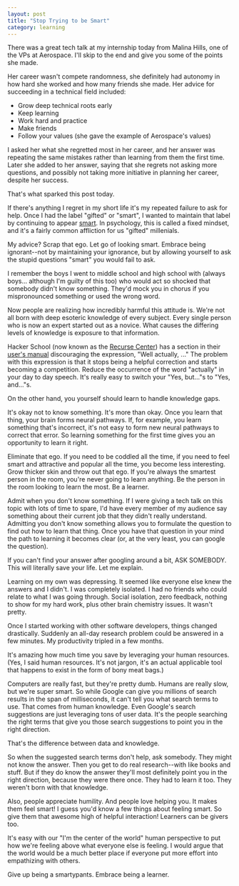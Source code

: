 ```yaml
---
layout: post
title: "Stop Trying to be Smart"
category: learning
---
```


There was a great tech talk at my internship today from Malina Hills, one of the VPs at Aerospace. I'll skip to the end and give you some of the points she made.

Her career wasn't compete randomness, she definitely had autonomy in how hard she worked and how many friends she made. Her advice for succeeding in a technical field included:

- Grow deep technical roots early
- Keep learning
- Work hard and practice
- Make friends
- Follow your values (she gave the example of Aerospace's values)

I asked her what she regretted most in her career, and her answer was repeating the same mistakes rather than learning from them the first time. Later she added to her answer, saying that she regrets not asking more questions, and possibly not taking more initiative in planning her career, despite her success.

That's what sparked this post today.

If there's anything I regret in my short life it's my repeated failure to ask for help. Once I had the label "gifted" or "smart", I wanted to maintain that label by continuing to appear [smart](https://www.khanacademy.org/about/blog/post/95208400815/the-learning-myth-why-ill-never-tell-my-son-hes). In psychology, this is called a fixed mindset, and it's a fairly common affliction for us "gifted" millenials.

My advice? Scrap that ego. Let go of looking smart. Embrace being ignorant--not by maintaining your ignorance, but by allowing yourself to ask the stupid questions "smart" you would fail to ask.

I remember the boys I went to middle school and high school with (always boys... although I'm guilty of this too) who would act so shocked that somebody didn't know something. They'd mock you in chorus if you mispronounced something or used the wrong word.

Now people are realizing how incredibly harmful this attitude is. We're not all born with deep esoteric knowledge of every subject. Every single person who is now an expert started out as a novice. What causes the differing levels of knowledge is exposure to that information.

Hacker School (now known as the [Recurse Center](https://www.recurse.com/)) has a section in their [user's manual](https://www.recurse.com/manual#sub-sec-social-rules) discouraging the expression, "Well actually, ..." The problem with this expression is that it stops being a helpful correction and starts becoming a competition. Reduce the occurrence of the word "actually" in your day to day speech. It's really easy to switch your "Yes, but..."s to "Yes, and..."s. 

On the other hand, you yourself should learn to handle knowledge gaps.

It's okay not to know something. It's more than okay. Once you learn that thing, your brain forms neural pathways. If, for example, you learn something that's incorrect, it's not easy to form new neural pathways to correct that error. So learning something for the first time gives you an opportunity to learn it right.

Eliminate that ego. If you need to be coddled all the time, if you need to feel smart and attractive and popular all the time, you become less interesting. Grow thicker skin and throw out that ego. If you're always the smartest person in the room, you're never going to learn anything. Be the person in the room looking to learn the most. Be a learner.

Admit when you don't know something. If I were giving a tech talk on this topic with lots of time to spare, I'd have every member of my audience say something about their current job that they didn't really understand. Admitting you don't know something allows you to formulate the question to find out how to learn that thing. Once you have that question in your mind the path to learning it becomes clear (or, at the very least, you can google the question).

If you can't find your answer after googling around a bit, ASK SOMEBODY. This will literally save your life. Let me explain.

Learning on my own was depressing. It seemed like everyone else knew the answers and I didn't. I was completely isolated. I had no friends who could relate to what I was going through. Social isolation, zero feedback, nothing to show for my hard work, plus other brain chemistry issues. It wasn't pretty.

Once I started working with other software developers, things changed drastically. Suddenly an all-day research problem could be answered in a few minutes. My productivity tripled in a few months.

It's amazing how much time you save by leveraging your human resources. (Yes, I said human resources. It's not jargon, it's an actual applicable tool that happens to exist in the form of bony meat bags.)

Computers are really fast, but they're pretty dumb. Humans are really slow, but we're super smart. So while Google can give you millions of search results in the span of milliseconds, it can't tell you what search terms to use. That comes from human knowledge. Even Google's search suggestions are just leveraging tons of user data. It's the people searching the right terms that give you those search suggestions to point you in the right direction.

That's the difference between data and knowledge.

So when the suggested search terms don't help, ask somebody. They might not know the answer. Then you get to do real research--with like books and stuff. But if they do know the answer they'll most definitely point you in the right direction, because they were there once. They had to learn it too. They weren't born with that knowledge.

Also, people appreciate humility. And people love helping you. It makes them feel smart! I guess you'd know a few things about feeling smart. So give them that awesome high of helpful interaction! Learners can be givers too.

It's easy with our "I'm the center of the world" human perspective to put how we're feeling above what everyone else is feeling. I would argue that the world would be a much better place if everyone put more effort into empathizing with others.

Give up being a smartypants. Embrace being a learner.